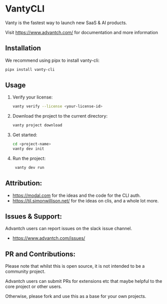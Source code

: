 # VantyCLI

Vanty is the fastest way to launch new SaaS & AI products.

Visit https://www.advantch.com/ for documentation and more information

## Installation

We recommend using pipx to install vanty-cli:

```bash
pipx install vanty-cli
```

## Usage

1. Verify your license:

   ```bash
   vanty verify --license <your-license-id>
   ```

2. Download the project to the current directory:

   ```bash
   vanty project download
   ```
   
3. Get started:

   ```bash
   cd <project-name>
   vanty dev init
   ```
   
4. Run the project:

   ```bash
    vanty dev run
    ```
   

## Attribution:
- https://modal.com for the ideas and the code for the CLI auth.
- https://til.simonwillison.net/ for the ideas on clis, and a whole lot more.


## Issues & Support:

Advantch users can report issues on the slack issue channel.

- https://www.advantch.com/issues/

## PR and Contributions:

Please note that whilst this is open source, it is not intended to be a community project.

Advantch users can submit PRs for extensions etc that maybe helpful to the core project or other users.

Otherwise, please fork and use this as a base for your own projects.
